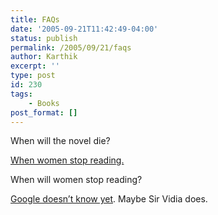 ```yaml
---
title: FAQs
date: '2005-09-21T11:42:49-04:00'
status: publish
permalink: /2005/09/21/faqs
author: Karthik
excerpt: ''
type: post
id: 230
tags:
    - Books
post_format: []
---
```

When will the novel die?

[When women stop reading.](http://books.guardian.co.uk/departments/generalfiction/story/0,6000,1574086,00.html)

When will women stop reading?

[Google doesn’t know yet](http://www.google.com/search?sourceid=navclient-ff&ie=UTF-8&q=%22when%20will%20women%20stop%20reading%22). Maybe Sir Vidia does.